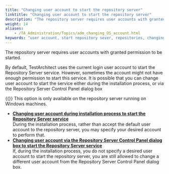 ```yaml
--- 
title: "Changing user account to start the repository server"
linktitle: "Changing user account to start the repository server"
description: "The repository server requires user accounts with granted permission to be started."
weight: 14
aliases: 
    - /TA_Administration/Topics/adm_changing_OS_account.html
keywords: "user account, start repository sever, repositories, changing user accounts"
---
```


The repository server requires user accounts with granted permission to be started.

By default, TestArchitect uses the current login user account to start the Repository Server service. However, sometimes the account might not have enough permission to start this service. It is possible that you can change user account to start the service either during the installation process, or via the Repository Server Control Panel dialog box

{{<restriction>}} This option is only available on the repository server running on Windows machines.

-   **[Changing user account during installation process to start the Repository Server service](/TA_Administration/Topics/adm_changing_OS_account_installation.html)**  
During the installation process, rather than accept the default user account to the repository server, you may specify your desired account to perform that.
-   **[Changing user account via the Repository Server Control Panel dialog box to start the Repository Server service](/TA_Administration/Topics/adm_changing_OS_account_RS_dlg.html)**  
If, during the installation process, you do not specify a desired user account to start the repository server, you are still allowed to change a different user account from the Repository Server Control Panel dialog box.




